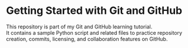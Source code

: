 # Getting Started with Git and GitHub

This repository is part of my Git and GitHub learning tutorial.  
It contains a sample Python script and related files to practice repository creation, commits, licensing, and collaboration features on GitHub.
